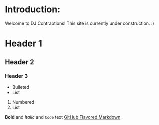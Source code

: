 # Introduction:
Welcome to DJ Contraptions! This site is currently under construction. :)

# Header 1
## Header 2
### Header 3

- Bulleted
- List

1. Numbered
2. List

**Bold** and _Italic_ and `Code` text
[GitHub Flavored Markdown](https://guides.github.com/features/mastering-markdown/).
